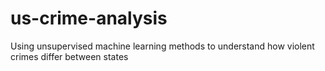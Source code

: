 # us-crime-analysis
Using unsupervised machine learning methods to understand how violent crimes differ between states
